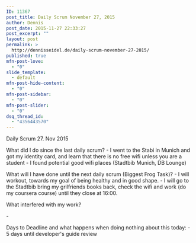 ```yaml
---
ID: 11367
post_title: Daily Scrum November 27, 2015
author: Dennis
post_date: 2015-11-27 22:33:27
post_excerpt: ""
layout: post
permalink: >
  http://dennisseidel.de/daily-scrum-november-27-2015/
published: true
mfn-post-love:
  - "0"
slide_template:
  - default
mfn-post-hide-content:
  - "0"
mfn-post-sidebar:
  - "0"
mfn-post-slider:
  - "0"
dsq_thread_id:
  - "4356443570"
---
```

<p>Daily Scrum 27. Nov 2015</p>

<p>What did I do since the last daily scrum?
- I went to the Stabi in Munich and got my identity card, and learn that there is no free wifi unless you are a student
- I found potential good wifi places (Stadtbib Munich, DB Lounge)</p>

<p>What will I have done until the next daily scrum (Biggest Frog Task)?
- I will workout, towards my goal of being healthy and in good shape. 
- I will go to the Stadtbib bring my grilfriends books back, check the wifi and work (do my coursera course) until they close at 16:00.</p>

<p>What interfered with my work?</p>

<p>-</p>

<p>Days to Deadline and what happens when doing nothing about this today:
- 5 days until developer's guide review</p>